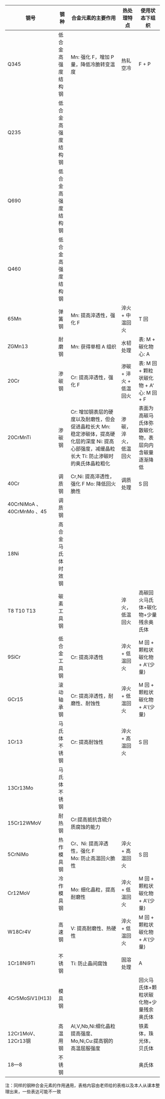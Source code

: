 | 钢号 | 钢种 | 合金元素的主要作用 | 热处理特点 | 使用状态下组织 |
| --- | --- | --- | --- | --- |
| Q345 | 低合金高强度结构钢 | Mn: 强化 F，增加 P 量，降低冷脆转变温度 | 热轧空冷 | F + P |
| Q235 | 低合金高强度结构钢 |
| Q690 | 低合金高强度结构钢 |
| Q460 | 低合金高强度结构钢 |   
| 65Mn | 弹簧钢 | Mn: 提高淬透性，强化 F | 淬火 + 中温回火 | T 回 |
| ZGMn13 | 耐磨钢 | Mn: 获得单相 A 组织 | 水韧处理 | 表: M + 碳化物 心: A |
| 20Cr | 渗碳钢 | Cr: 提高淬透性，强化 F | 渗碳 + 淬火 + 低温回火 | 表: M 回 + 颗粒状碳化物 + A' 心: M 回 + F |
| 20CrMnTi | 渗碳钢 | Cr: 增加钢表层的硬度以及耐磨性，但会促进晶粒长大 Mn: 稳定渗碳体，提高硬化层的深度 Ni: 提高心部强度，减缓晶粒长大 Ti: 防止渗碳时的奥氏体晶粒粗化| 渗碳，淬火，低温回火 | 表面为高碳马氏体弥散碳化物，表层向内含碳量逐渐降低 |
| 40Cr | 调质钢 | Cr,Ni: 提高淬透性，强化 F  Mo: 降低回火脆性| 调质处理 | S 回 |
| 40CrNiMoA 、40CrMnMo 、45 | 调质钢 |
| 18Ni | 高合金马氏体时效钢 |
| T8 T10 T13 | 碳素工具钢 | | 淬火，低温回火 | 高碳回火马氏体+碳化物+少量残余奥氏体 |
| 9SiCr | 低合金工具钢 | Cr: 提高淬透性 | 淬火 + 低温回火 | M 回 + 颗粒状碳化物 + A'(少量) |
| GCr15 | 滚动轴承钢 | Cr: 提高淬透性，耐磨性、耐蚀性 | 淬火 + 低温回火 | M 回 + 颗粒状碳化物 + A'(少量) |
| 1Cr13 | 马氏体不锈钢 | Cr: 提高耐蚀性 | 淬火 + 高温回火 | S 回 |
| 13Cr13Mo | 马氏体不锈钢 |
| 15Cr12WMoV | 耐热钢 | Cr:提高抵抗含硫介质腐蚀的能力|
| 5CrNiMo | 热作模具钢 | Cr、Ni: 提高淬透性，强化 F <br> Mo: 防止高温回火脆性 | 淬火 + 高温回火 | S 回 |
| Cr12MoV | 冷作模具钢 | Mo: 细化晶粒，提高耐磨性 | 淬火 + 低温回火 | M 回 + 颗粒状碳化物 + A'(少量) |
| W18Cr4V | 高速钢 | V: 提高耐磨性、热硬性 | 淬火 + 低温回火 | M 回 + 颗粒状碳化物 + A'(少量) |
| 1Cr18Ni9Ti | 不锈钢 | Ti: 防止晶间腐蚀 | 固溶处理 | A |
| 4Cr5MoSiV1(H13) | 模具钢 | | | 回火马氏体+颗粒状碳化物+少量残余奥氏体 |
| 12Cr1MoV、12Cr13钢 | 高温用钢 | Al,V,Nb,Ni:细化晶粒提高强度、Mo,Ni,Cu:提高钢的高温屈服强度 | | 铁素体，珠光体，贝氏体 |
| 18—8 | 不锈钢 | | | 奥氏体 |


注：同样的钢种合金元素的作用通用，表格内容由老师给的表格以及本人从课本整理出来，一些表达可能不一致